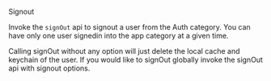 Signout

Invoke the `signOut` api to signout a user from the Auth category. You can have only one user signedin into the app category at a given time.

<inline-fragment platform="android" src="~/lib/auth/fragments/android/signout/10_local_signout.md"></inline-fragment>
<inline-fragment platform="ios" src="~/lib/auth/fragments/ios/authentication/signout/10_local_signout.md"></inline-fragment>

Calling signOut without any option will just delete the local cache and keychain of the user. If you would like to signOut globally invoke the signOut api with signout options.

<inline-fragment platform="android" src="~/lib/auth/fragments/android/signout/20_global_signout.md"></inline-fragment>
<inline-fragment platform="ios" src="~/lib/auth/fragments/ios/authentication/signout/20_global_signout.md"></inline-fragment>
